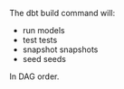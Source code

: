 The dbt build command will:

- run models
- test tests
- snapshot snapshots
- seed seeds

In DAG order.